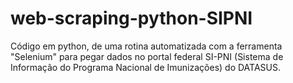 # web-scraping-python-SIPNI
Código em python, de uma rotina automatizada com a ferramenta "Selenium" para pegar dados no portal federal SI-PNI (Sistema de Informação do Programa Nacional de Imunizações) do DATASUS.
